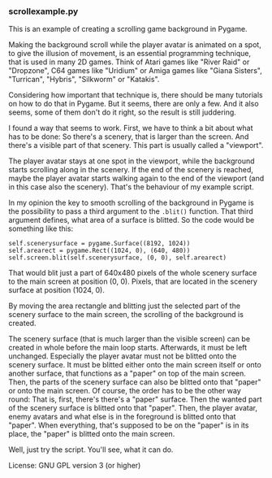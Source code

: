 ### scrollexample.py

This is an example of creating a scrolling game background in Pygame.

Making the background scroll while the player avatar is animated on a spot, to give the illusion of movement, is an essential programming technique, that is used in many 2D games. Think of Atari games like "River Raid" or "Dropzone", C64 games like "Uridium" or Amiga games like "Giana Sisters", "Turrican", "Hybris", "Silkworm" or "Katakis".

Considering how important that technique is, there should be many tutorials on how to do that in Pygame. But it seems, there are only a few. And it also seems, some of them don't do it right, so the result is still juddering.

I found a way that seems to work. First, we have to think a bit about what has to be done: So there's a scenery, that is larger than the screen. And there's a visible part of that scenery. This part is usually called a "viewport".

The player avatar stays at one spot in the viewport, while the background starts scrolling along in the scenery. If the end of the scenery is reached, maybe the player avatar starts walking again to the end of the viewport (and in this case also the scenery). That's the behaviour of my example script.

In my opinion the key to smooth scrolling of the background in Pygame is the possibility to pass a third argument to the `.blit()` function. That third argument defines, what area of a surface is blitted. So the code would be something like this:

    self.scenerysurface = pygame.Surface((8192, 1024))
    self.arearect = pygame.Rect((1024, 0), (640, 480))
    self.screen.blit(self.scenerysurface, (0, 0), self.arearect)

That would blit just a part of 640x480 pixels of the whole scenery surface to the main screen at position (0, 0). Pixels, that are located in the scenery surface at position (1024, 0).

By moving the area rectangle and blitting just the selected part of the scenery surface to the main screen, the scrolling of the background is created.

The scenery surface (that is much larger than the visible screen) can be created in whole before the main loop starts. Afterwards, it must be left unchanged. Especially the player avatar must not be blitted onto the scenery surface. It must be blitted either onto the main screen itself or onto another surface, that functions as a "paper" on top of the main screen. Then, the parts of the scenery surface can also be blitted onto that "paper" or onto the main screen. Of course, the order has to be the other way round: That is, first, there's there's a "paper" surface. Then the wanted part of the scenery surface is blitted onto that "paper". Then, the player avatar, enemy avatars and what else is in the foreground is blitted onto that "paper". When everything, that's supposed to be on the "paper" is in its place, the "paper" is blitted onto the main screen.

Well, just try the script. You'll see, what it can do.

License: GNU GPL version 3 (or higher)
